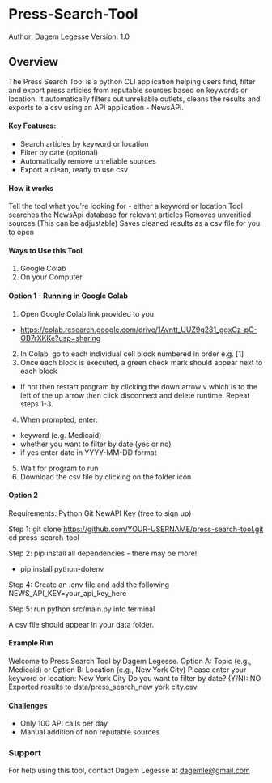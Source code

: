 # Press-Search-Tool
Author: Dagem Legesse
Version: 1.0
## Overview
The Press Search Tool is a python CLI application helping users find, filter and export press articles from reputable sources based on keywords or location. It automatically filters out unreliable outlets, cleans the results and exports to a csv using an API application - NewsAPI. 

#### Key Features:
- Search articles by keyword or location
- Filter by date (optional)
- Automatically remove unreliable sources
- Export a clean, ready to use csv

#### How it works
Tell the tool what you're looking for - either a keyword or location
Tool searches the NewsApi database for relevant articles
Removes unverified sources (This can be adjustable)
Saves cleaned results as a csv file for you to open

#### Ways to Use this Tool
1. Google Colab
2. On your Computer

#### Option 1 - Running in Google Colab
1. Open Google Colab link provided to you
  - https://colab.research.google.com/drive/1Avntt_UUZ9g281_ggxCz-pC-OB7rXKKe?usp=sharing
2. In Colab, go to each individual cell block numbered in order e.g. [1]
3. Once each block is executed, a green check mark should appear next to each block
  - If not then restart program by clicking the down arrow v which is to the left of the up arrow then click disconnect and delete runtime. Repeat steps 1-3.
4. When prompted, enter:
  - keyword (e.g. Medicaid)
  - whether you want to filter by date (yes or no)
  - if yes enter date in YYYY-MM-DD format
5. Wait for program to run
6. Download the csv file by clicking on the folder icon

#### Option 2
Requirements:
Python
Git
NewAPI Key (free to sign up)

Step 1:
git clone https://github.com/YOUR-USERNAME/press-search-tool.git
cd press-search-tool

Step 2:
pip install all dependencies - there may be more!
  - pip install python-dotenv

Step 4: 
Create an .env file and add the following
NEWS_API_KEY=your_api_key_here

Step 5:
run python src/main.py into terminal

A csv file should appear in your data folder.

#### Example Run
Welcome to Press Search Tool by Dagem Legesse.
Option A: Topic (e.g., Medicaid) or Option B: Location (e.g., New York City)
Please enter your keyword or location: New York City
Do you want to filter by date? (Y/N): NO
Exported results to data/press_search_new york city.csv

#### Challenges
- Only 100 API calls per day
- Manual addition of non reputable sources


### Support 
For help using this tool, contact Dagem Legesse at dagemle@gmail.com








